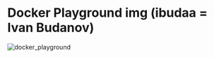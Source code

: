 # Docker Playground img (ibudaa = Ivan Budanov)

![docker_playground](https://github.com/user-attachments/assets/a4a1a1b9-a249-49eb-b524-3bba02c7942e)
